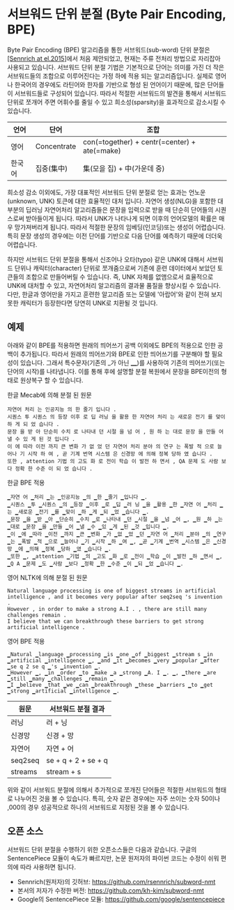 # 서브워드 단위 분절 (Byte Pair Encoding, BPE)

Byte Pair Encoding (BPE) 알고리즘을 통한 서브워드(sub-word) 단위 분절은 [[Sennrich at el.2015]](https://arxiv.org/pdf/1508.07909.pdf)에서 처음 제안되었고, 현재는 주류 전처리 방법으로 자리잡아 사용되고 있습니다. 서브워드 단위 분절 기법은 기본적으로 단어는 의미를 가진 더 작은 서브워드들의 조합으로 이루어진다는 가정 하에 적용 되는 알고리즘입니다. 실제로 영어나 한국어의 경우에도 라틴어와 한자를 기반으로 형성 된 언어이기 때문에, 많은 단어들이 서브워드들로 구성되어 있습니다. 따라서 적절한 서브워드의 발견을 통해서 서브워드 단위로 쪼개어 주면 어휘수를 줄일 수 있고 희소성(sparsity)을 효과적으로 감소시킬 수 있습니다.

|언어|단어|조합|
|-|-|-|
|영어|Concentrate|con(=together) + centr(=center) + ate(=make)|
|한국어|집중(集中)|集(모을 집) + 中(가운데 중)|

희소성 감소 이외에도, 가장 대표적인 서브워드 단위 분절로 얻는 효과는 언노운(unknown, UNK) 토큰에 대한 효율적인 대처 입니다. 자연어 생성(NLG)을 포함한 대부분의 딥러닝 자연어처리 알고리즘들은 문장을 입력으로 받을 때 단순히 단어들의 시퀀스로써 받아들이게 됩니다. 따라서 UNK가 나타나게 되면 이후의 언어모델의 확률은 매우 망가져버리게 됩니다. 따라서 적절한 문장의 임베딩(인코딩)또는 생성이 어렵습니다. <comment> 특히 문장 생성의 경우에는 이전 단어를 기반으로 다음 단어를 예측하기 때문에 더더욱 어렵습니다. </comment>

하지만 서브워드 단위 분절을 통해서 신조어나 오타(typo) 같은 UNK에 대해서 서브워드 단위나 캐릭터(character) 단위로 쪼개줌으로써 기존에 훈련 데이터에서 보았던 토큰들의 조합으로 만들어버릴 수 있습니다. 즉, UNK 자체를 없앰으로서 효율적으로 UNK에 대처할 수 있고, 자연어처리 알고리즘의 결과물 품질을 향상시킬 수 있습니다. 다만, 한글과 영어만을 가지고 훈련한 알고리즘 또는 모델에 '아랍어'와 같이 전혀 보지 못한 캐릭터가 등장한다면 당연히 UNK로 치환될 것 입니다.

## 예제

아래와 같이 BPE를 적용하면 원래의 띄어쓰기 공백 이외에도 BPE의 적용으로 인한 공백이 추가됩니다. 따라서 원래의 띄어쓰기와 BPE로 인한 띄어쓰기를 구분해야 할 필요성이 있습니다. 그래서 특수문자(기존의 _가 아닌 ▁)를 사용하여 기존의 띄어쓰기(또는 단어의 시작)를 나타냅니다. 이를 통해 후에 설명할 분절 복원에서 문장을 BPE이전의 형태로 원상복구 할 수 있습니다.

한글 Mecab에 의해 분절 된 원문
```
자연어 처리 는 인공지능 의 한 줄기 입니다 .
시퀀스 투 시퀀스 의 등장 이후 로 딥 러닝 을 활용 한 자연어 처리 는 새로운 전기 를 맞이 하 게 되 었 습니다 .
문장 을 받 아 단순히 수치 로 나타내 던 시절 을 넘 어 , 원 하 는 대로 문장 을 만들 어 낼 수 있 게 된 것 입니다 .
이 에 따라 이전 까지 큰 변화 가 없 었 던 자연어 처리 분야 의 연구 는 폭발 적 으로 늘어나 기 시작 하 여 , 곧 기계 번역 시스템 은 신경망 에 의해 정복 당하 였 습니다 .
또한 , attention 기법 의 고도 화 로 전이 학습 이 발전 하 면서 , QA 문제 도 사람 보다 정확 한 수준 이 되 었 습니다 .
```

한글 BPE 적용
```
▁자연 어 ▁처리 ▁는 ▁인공지능 ▁의 ▁한 ▁줄기 ▁입니다 ▁.
▁시퀀스 ▁투 ▁시퀀스 ▁의 ▁등장 ▁이후 ▁로 ▁딥 ▁러 닝 ▁을 ▁활용 ▁한 ▁자연 어 ▁처리 ▁는 ▁새로운 ▁전기 ▁를 ▁맞이 ▁하 ▁게 ▁되 ▁었 ▁습니다 ▁.
▁문장 ▁을 ▁받 ▁아 ▁단순히 ▁수치 ▁로 ▁나타내 ▁던 ▁시절 ▁을 ▁넘 ▁어 ▁, ▁원 ▁하 ▁는 ▁대로 ▁문장 ▁을 ▁만들 ▁어 ▁낼 ▁수 ▁있 ▁게 ▁된 ▁것 ▁입니다 ▁.
▁이 ▁에 ▁따라 ▁이전 ▁까지 ▁큰 ▁변화 ▁가 ▁없 ▁었 ▁던 ▁자연 어 ▁처리 ▁분야 ▁의 ▁연구 ▁는 ▁폭발 ▁적 ▁으로 ▁늘어나 ▁기 ▁시작 ▁하 ▁여 ▁, ▁곧 ▁기계 ▁번역 ▁시스템 ▁은 ▁신경 망 ▁에 ▁의해 ▁정복 ▁당하 ▁였 ▁습니다 ▁.
▁또한 ▁, ▁attention ▁기법 ▁의 ▁고도 ▁화 ▁로 ▁전이 ▁학습 ▁이 ▁발전 ▁하 ▁면서 ▁, ▁Q A ▁문제 ▁도 ▁사람 ▁보다 ▁정확 ▁한 ▁수준 ▁이 ▁되 ▁었 ▁습니다 ▁.
```

영어 NLTK에 의해 분절 된 원문
```
Natural language processing is one of biggest streams in artificial intelligence , and it becomes very popular after seq2seq 's invention .
However , in order to make a strong A.I . , there are still many challenges remain .
I believe that we can breakthrough these barriers to get strong artificial intelligence .
```

영어 BPE 적용
```
▁Natural ▁language ▁processing ▁is ▁one ▁of ▁biggest ▁stream s ▁in ▁artificial ▁intelligence ▁, ▁and ▁it ▁becomes ▁very ▁popular ▁after ▁se q 2 se q ▁'s ▁invention ▁.
▁However ▁, ▁in ▁order ▁to ▁make ▁a ▁strong ▁A. I ▁. ▁, ▁there ▁are ▁still ▁many ▁challenges ▁remain ▁.
▁I ▁believe ▁that ▁we ▁can ▁breakthrough ▁these ▁barriers ▁to ▁get ▁strong ▁artificial ▁intelligence ▁.
```

|원문|서브워드 분절 결과|
|-|-|
|러닝|러 + 닝|
|신경망|신경 + 망|
|자연어|자연 + 어|
|seq2seq|se + q + 2 + se + q|
|streams|stream + s|

위와 같이 서브워드 분절에 의해서 추가적으로 쪼개진 단어들은 적절한 서브워드의 형태로 나누어진 것을 볼 수 있습니다. 특히, 숫자 같은 경우에는 자주 쓰이는 숫자 50이나 ,000의 경우 성공적으로 하나의 서브워드로 지정된 것을 볼 수 있습니다.

## 오픈 소스

서브워드 단위 분절을 수행하기 위한 오픈소스들은 다음과 같습니다. 구글의 SentencePiece 모듈이 속도가 빠르지만, 논문 원저자의 파이썬 코드는 수정이 쉬워 편의에 따라 사용하면 됩니다.

- Sennrich(원저자)의 깃허브: https://github.com/rsennrich/subword-nmt
- 본서의 저자가 수정한 버전: https://github.com/kh-kim/subword-nmt
- Google의 SentencePiece 모듈: https://github.com/google/sentencepiece
